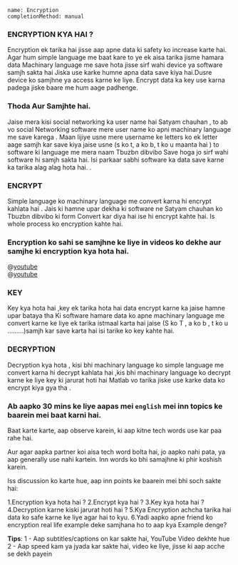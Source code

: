 ```ngMeta 
name: Encryption
completionMethod: manual
```

### ENCRYPTION KYA HAI ?

Encryption ek tarika hai jisse aap apne data ki safety ko increase karte hai.
Agar hum simple language me baat kare to ye ek aisa tarika jisme hamara data 
Machinary language me save hota jisse sirf wahi device ya software samjh sakta hai 
Jiska use karke humne apna data save kiya hai.Dusre device ko samjhne ya access karne ke liye. Encrypt data ka key use karna padega jiske baare me hum aage padhenge.

### Thoda Aur Samjhte hai. 

Jaise mera kisi social networking ka user name hai Satyam chauhan , to ab vo social 
Networking software mere user name ko apni machinary language me save karega .
Maan lijiye usne mere username ke letters ko ek letter aage samjh kar save kiya jaise usne 
(s ko t, a ko b, t ko u  maanta hai ) to software ki language me mera naam Tbuzbn dibvibo
Save hoga jo sirf wahi software hi samjh sakta hai.
Isi parkaar sabhi software ka data save karne ka tarika alag alag hota hai. .

### ENCRYPT

Simple language ko machinary language me convert karna hi encrypt kahlata hai .
Jais ki hamne upar dekha ki software ne Satyam chauhan ko Tbuzbn dibvibo ki form
Convert kar diya hai ise hi encrypt kahte hai. Is whole process ko encryption kahte hai. 

### Encryption ko sahi se samjhne ke liye in videos ko dekhe aur samjhe ki encryption kya hota hai.

@[youtube](wMSYlOfS2uE)
<br>
@[youtube](tXR1N_D-9UU)

### KEY

Key kya hota hai ,key ek tarika hota hai data encrypt karne ka jaise hamne upar bataya tha
Ki software hamare data ko apne machinary language  me convert karne ke liye ek tarika istmaal karta hai jaise (S ko T , a ko b , t ko u ………)samjh kar save karta hai isi tarike ko key kahte hai.

### DECRYPTION


Decryption kya hota , kisi bhi machinary language ko simple language me convert karna hi decrypt kahlata hai ,kis bhi machinary language ko decrypt karne ke liye key ki jarurat hoti hai 
Matlab vo tarika jiske use karke data ko encrypt kiya gya tha .

### Ab aapko 30 mins ke liye aapas mei `english` mei inn topics ke baarein mei baat karni hai.
Baat karte karte, aap observe karein, ki aap kitne tech words use kar paa rahe hai.

Aur agar aapka partner koi aisa tech word bolta hai, jo aapko nahi pata, ya aap generally use nahi kartein. Inn words ko bhi samajhne ki phir koshish karein.

Iss discussion ko karte hue, aap inn points ke baarein mei bhi soch sakte hai:

1.Encryption kya hota hai ?
2.Encrypt kya hai ?
3.Key kya hota hai ?
4.Decryption karne kiski jarurat hoti hai ?
5.Kya Encryption achcha tarika hai data ko safe karne ke liye agar hai to kyu.
6.Yadi aapko apne friend ko encryption real life example deke samjhana ho to aap kya
Example denge?

**Tips**:
1 - Aap subtitles/captions on kar sakte hai, YouTube Video dekhte hue
2 - Aap speed kam ya jyada kar sakte hai, video ke liye, jisse ki aap acche se dekh payein
